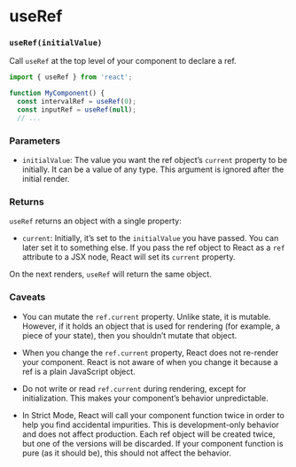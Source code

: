 # useRef

### `useRef(initialValue)`

Call `useRef` at the top level of your component to declare a ref.

``` jsx
import { useRef } from 'react';

function MyComponent() {
  const intervalRef = useRef(0);
  const inputRef = useRef(null);
  // ...
```

### Parameters

* `initialValue`: The value you want the ref object’s `current` property to be initially. It can be a value of any type. This argument is ignored after the initial render.

### Returns

`useRef` returns an object with a single property:

* `current`: Initially, it’s set to the `initialValue` you have passed. You can later set it to something else. If you pass the ref object to React as a `ref` attribute to a JSX node, React will set its `current` property.

On the next renders, `useRef` will return the same object.

### Caveats

* You can mutate the `ref.current` property. Unlike state, it is mutable. However, if it holds an object that is used for rendering (for example, a piece of your state), then you shouldn’t mutate that object.

* When you change the `ref.current` property, React does not re-render your component. React is not aware of when you change it because a ref is a plain JavaScript object.

* Do not write or read `ref.current` during rendering, except for initialization. This makes your component’s behavior unpredictable.

* In Strict Mode, React will call your component function twice in order to help you find accidental impurities. This is development-only behavior and does not affect production. Each ref object will be created twice, but one of the versions will be discarded. If your component function is pure (as it should be), this should not affect the behavior.
